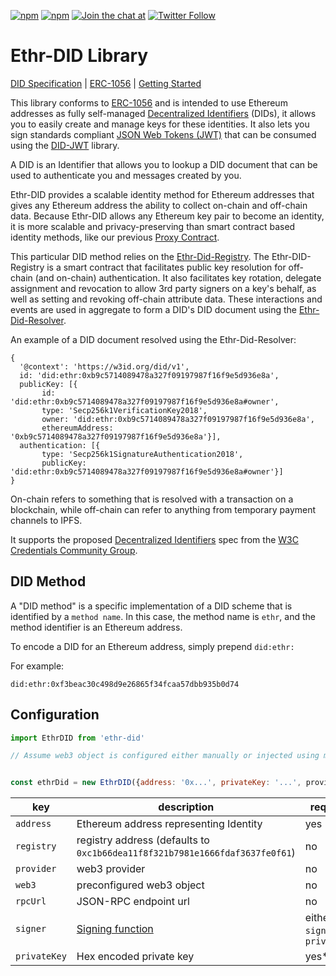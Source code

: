 

[![npm](https://img.shields.io/npm/dt/ethr-did.svg)](https://www.npmjs.com/package/ethr-did)
[![npm](https://img.shields.io/npm/v/ethr-did.svg)](https://www.npmjs.com/package/ethr-did)
[![Join the chat at](https://img.shields.io/badge/Riot-Join%20chat-green.svg)](https://chat.uport.me/#/login)
[![Twitter Follow](https://img.shields.io/twitter/follow/uport_me.svg?style=social&label=Follow)](https://twitter.com/uport_me)

# Ethr-DID Library

[DID Specification](https://w3c-ccg.github.io/did-spec/) | [ERC-1056](https://github.com/ethereum/EIPs/issues/1056) | [Getting Started](/docs/guides/index.md)

This library conforms to [ERC-1056](https://github.com/ethereum/EIPs/issues/1056) and is intended to use Ethereum addresses as fully self-managed [Decentralized Identifiers](https://w3c-ccg.github.io/did-spec/#decentralized-identifiers-dids) (DIDs), it allows you to easily create and manage keys for these identities.  It also lets you sign standards compliant [JSON Web Tokens (JWT)](https://jwt.io) that can be consumed using the [DID-JWT](https://github.com/uport-project/did-jwt) library.

A DID is an Identifier that allows you to lookup a DID document that can be used to authenticate you and messages created by you.

Ethr-DID provides a scalable identity method for Ethereum addresses that gives any Ethereum address the ability to collect on-chain and off-chain data. Because Ethr-DID allows any Ethereum key pair to become an identity, it is more scalable and privacy-preserving than smart contract based identity methods, like our previous [Proxy Contract](https://github.com/uport-project/uport-identity/blob/develop/docs/reference/proxy.md).

This particular DID method relies on the [Ethr-Did-Registry](https://github.com/uport-project/ethr-did-registry). The Ethr-DID-Registry is a smart contract that facilitates public key resolution for off-chain (and on-chain) authentication. It also facilitates key rotation, delegate assignment and revocation to allow 3rd party signers on a key's behalf, as well as setting and revoking off-chain attribute data. These interactions and events are used in aggregate to form a DID's DID document using the [Ethr-Did-Resolver](https://github.com/uport-project/ethr-did-resolver).

An example of a DID document resolved using the Ethr-Did-Resolver:

```
{
  '@context': 'https://w3id.org/did/v1',
  id: 'did:ethr:0xb9c5714089478a327f09197987f16f9e5d936e8a',
  publicKey: [{
       id: 'did:ethr:0xb9c5714089478a327f09197987f16f9e5d936e8a#owner',
       type: 'Secp256k1VerificationKey2018',
       owner: 'did:ethr:0xb9c5714089478a327f09197987f16f9e5d936e8a',
       ethereumAddress: '0xb9c5714089478a327f09197987f16f9e5d936e8a'}],
  authentication: [{
       type: 'Secp256k1SignatureAuthentication2018',
       publicKey: 'did:ethr:0xb9c5714089478a327f09197987f16f9e5d936e8a#owner'}]
}
```

On-chain refers to something that is resolved with a transaction on a blockchain, while off-chain can refer to anything from temporary payment channels to IPFS.

It supports the proposed [Decentralized Identifiers](https://w3c-ccg.github.io/did-spec/) spec from the [W3C Credentials Community Group](https://w3c-ccg.github.io).


## DID Method

A "DID method" is a specific implementation of a DID scheme that is identified by a `method name`. In this case, the method name is `ethr`, and the method identifier is an Ethereum address.

To encode a DID for an Ethereum address, simply prepend `did:ethr:`


For example:

`did:ethr:0xf3beac30c498d9e26865f34fcaa57dbb935b0d74`

## Configuration

```js
import EthrDID from 'ethr-did'

// Assume web3 object is configured either manually or injected using metamask


const ethrDid = new EthrDID({address: '0x...', privateKey: '...', provider})
```

| key | description| required |
|-----|------------|----------|
|`address`|Ethereum address representing Identity| yes |
|`registry`| registry address (defaults to `0xc1b66dea11f8f321b7981e1666fdaf3637fe0f61`) | no |
|`provider`| web3 provider | no |
|`web3`| preconfigured web3 object | no |
|`rpcUrl`| JSON-RPC endpoint url | no |
|`signer`| [Signing function](https://github.com/uport-project/did-jwt#signer-functions)| either `signer` or `privateKey` |
|`privateKey`| Hex encoded private key | yes* |

